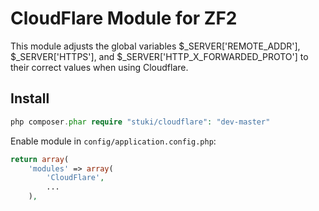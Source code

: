 CloudFlare Module for ZF2
=========================

This module adjusts the global variables $_SERVER['REMOTE_ADDR'], $_SERVER['HTTPS'], and $_SERVER['HTTP_X_FORWARDED_PROTO'] to their correct values when using Cloudflare.

Install
-------

```php
php composer.phar require "stuki/cloudflare": "dev-master"
```


Enable module in `config/application.config.php`: 
```php
return array(
    'modules' => array(
        'CloudFlare',
        ...
    ),
```
